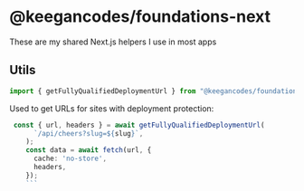 # @keegancodes/foundations-next

These are my shared Next.js helpers I use in most apps

## Utils

```ts
import { getFullyQualifiedDeploymentUrl } from "@keegancodes/foundations-next";
```

Used to get URLs for sites with deployment protection:

````ts
 const { url, headers } = await getFullyQualifiedDeploymentUrl(
      `/api/cheers?slug=${slug}`,
    );
    const data = await fetch(url, {
      cache: 'no-store',
      headers,
    });
    ```
````

